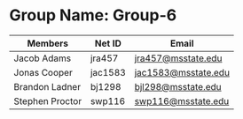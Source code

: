 # Group Name: Group-6


| Members         | Net ID  | Email               |
| --------------- | ------- | ------------------- |
| Jacob Adams     | jra457  | jra457@msstate.edu  |
| Jonas Cooper    | jac1583 | jac1583@msstate.edu |
| Brandon Ladner  | bj1298  | bjl298@msstate.edu  |
| Stephen Proctor | swp116  | swp116@msstate.edu  |

